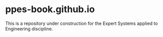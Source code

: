 # ppes-book.github.io
This is a repository under construction for the Expert Systems applied to Engineering discipline.
